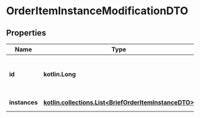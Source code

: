 
# OrderItemInstanceModificationDTO

## Properties
| Name | Type | Description | Notes |
| ------------ | ------------- | ------------- | ------------- |
| **id** | **kotlin.Long** | Идентификатор товара в заказе.  Он приходит в ответе на запрос [GET campaigns/{campaignId}/orders/{orderId}](../../reference/orders/getOrder.md) и в запросе Маркета [POST order/accept](../../pushapi/reference/orderAccept.md) — параметр &#x60;id&#x60; в &#x60;items&#x60;.  |  |
| **instances** | [**kotlin.collections.List&lt;BriefOrderItemInstanceDTO&gt;**](BriefOrderItemInstanceDTO.md) | Список кодов маркировки единиц товара.  |  |



